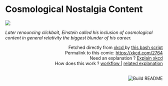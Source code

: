 # <b>Cosmological Nostalgia Content</b>

[![](https://imgs.xkcd.com/comics/cosmological_nostalgia_content.png)](https://xkcd.com/2764)

<i>Later renouncing clickbait, Einstein called his inclusion of cosmological content in general relativity the biggest blunder of his career.</i>

<div align="right">
  Fetched directly from
  <a href="https://xkcd.com">
    xkcd
  </a>
  by
  <a href="https://github.com/Vanille-N/Vanille-N/blob/master/fetch">
    this bash script
  </a>
</div>
<div align="right">
  Permalink to this comic:
  <a href="https://xkcd.com/2764">
    https://xkcd.com/2764
  </a>
</div>
<div align="right">
  Need an explanation ?
  <a href="https://www.explainxkcd.com/wiki/index.php/2764">
    Explain xkcd
  </a>
</div>
<div align="right">
  How does this work ?
  <a href="https://github.com/Vanille-N/Vanille-N/blob/master/.github/workflows/build.yml">
    workflow
  </a>
  |
  <a href="https://simonwillison.net/2020/Jul/10/self-updating-profile-readme/">
    related explanation
  </a>
</div><br>

<a href="https://github.com/Vanille-N/Vanille-N/actions"><img src="https://github.com/Vanille-N/Vanille-N/workflows/Build%20README/badge.svg" align="right" alt="Build README"></a>
